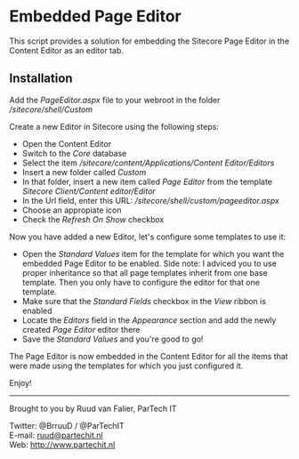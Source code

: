 Embedded Page Editor
====================

This script provides a solution for embedding the Sitecore Page Editor in the Content Editor as an editor tab.

Installation
----------------
Add the *PageEditor.aspx* file to your webroot in the folder */sitecore/shell/Custom*

Create a new Editor in Sitecore using the following steps:

* Open the Content Editor
* Switch to the *Core* database
* Select the item */sitecore/content/Applications/Content Editor/Editors*
* Insert a new folder called *Custom*
* In that folder, insert a new item called *Page Editor* from the template *Sitecore Client/Content editor/Editor*
* In the Url field, enter this URL: */sitecore/shell/custom/pageeditor.aspx*
* Choose an appropiate icon
* Check the *Refresh On Show* checkbox

Now you have added a new Editor, let's configure some templates to use it:

* Open the *Standard Values* item for the template for which you want the embedded Page Editor to be enabled. 
Side note: I adviced you to use proper inheritance so that all page templates inherit from one base template. Then you only have to configure the editor for that one template.
* Make sure that the *Standard Fields* checkbox in the *View* ribbon is enabled
* Locate the *Editors* field in the *Appearance* section and add the newly created *Page Editor* editor there
* Save the *Standard Values* and you're good to go!

The Page Editor is now embedded in the Content Editor for all the items that were made using the templates for which you just configured it.

Enjoy!

---
Brought to you by Ruud van Falier, ParTech IT

Twitter: @BrruuD / @ParTechIT   
E-mail: ruud@partechit.nl   
Web: http://www.partechit.nl
